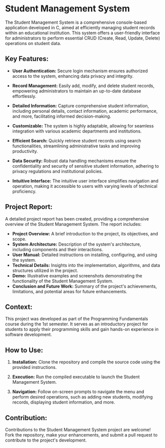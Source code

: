 # Student Management System

The Student Management System is a comprehensive console-based application developed in C, aimed at efficiently managing student records within an educational institution. This system offers a user-friendly interface for administrators to perform essential CRUD (Create, Read, Update, Delete) operations on student data.

## Key Features:

- **User Authentication:** Secure login mechanism ensures authorized access to the system, enhancing data privacy and integrity.

- **Record Management:** Easily add, modify, and delete student records, empowering administrators to maintain an up-to-date database effortlessly.

- **Detailed Information:** Capture comprehensive student information, including personal details, contact information, academic performance, and more, facilitating informed decision-making.

- **Customizable:** The system is highly adaptable, allowing for seamless integration with various academic departments and institutions.

- **Efficient Search:** Quickly retrieve student records using search functionalities, streamlining administrative tasks and improving productivity.

- **Data Security:** Robust data handling mechanisms ensure the confidentiality and security of sensitive student information, adhering to privacy regulations and institutional policies.

- **Intuitive Interface:** The intuitive user interface simplifies navigation and operation, making it accessible to users with varying levels of technical proficiency.

## Project Report:

A detailed project report has been created, providing a comprehensive overview of the Student Management System. The report includes:

- **Project Overview:** A brief introduction to the project, its objectives, and scope.
- **System Architecture:** Description of the system's architecture, including components and their interactions.
- **User Manual:** Detailed instructions on installing, configuring, and using the system.
- **Technical Details:** Insights into the implementation, algorithms, and data structures utilized in the project.
- **Demo:** Illustrative examples and screenshots demonstrating the functionality of the Student Management System.
- **Conclusion and Future Work:** Summary of the project's achievements, limitations, and potential areas for future enhancements.

## Context:

This project was developed as part of the Programming Fundamentals course during the 1st semester. It serves as an introductory project for students to apply their programming skills and gain hands-on experience in software development.

## How to Use:

1. **Installation:** Clone the repository and compile the source code using the provided instructions.

2. **Execution:** Run the compiled executable to launch the Student Management System.

3. **Navigation:** Follow on-screen prompts to navigate the menu and perform desired operations, such as adding new students, modifying records, displaying student information, and more.

## Contribution:

Contributions to the Student Management System project are welcome! Fork the repository, make your enhancements, and submit a pull request to contribute to the project's development.
